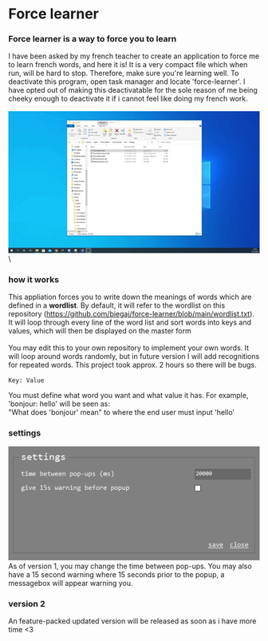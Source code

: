 # Force learner

### Force learner is a way to force you to learn
I have been asked by my french teacher to create an application to force me to learn french words, and here it is! It is a very compact file which when run, will be hard to stop. Therefore, make sure you're learning well. To deactivate this program, open task manager and locate 'force-learner'. I have opted out of making this deactivatable for the sole reason of me being cheeky enough to deactivate it if i cannot feel like doing my french work.\
\
![Example of it in action](images/example.gif)
\

### how it works
This appliation forces you to write down the meanings of words which are defined in a **wordlist**. By default, it will refer to the wordlist on this repository (https://github.com/biegaj/force-learner/blob/main/wordlist.txt). 
\
It will loop through every line of the word list and sort words into keys and values, which will then be displayed on the master form
\
\
You may edit this to your own repository to implement your own words. It will loop around words randomly, but in future version I will add recognitions for repeated words. This project took approx. 2 hours so there will be bugs.
```
Key: Value 
``` 
You must define what word you want and what value it has. For example, 'bonjour: hello' will be seen as:\
"What does 'bonjour' mean" to where the end user must input 'hello' 

### settings
![Example of it in action](images/settings.PNG)
\
As of version 1, you may change the time between pop-ups. You may also have a 15 second warning where 15 seconds prior to the popup, a messagebox will appear warning you.

### version 2
An feature-packed updated version will be released as soon as i have more time <3 
